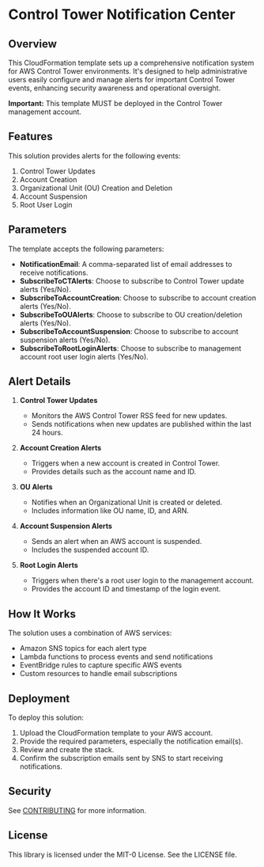 # Control Tower Notification Center

## Overview

This CloudFormation template sets up a comprehensive notification system for AWS Control Tower environments. It's designed to help administrative users easily configure and manage alerts for important Control Tower events, enhancing security awareness and operational oversight.

**Important:** This template MUST be deployed in the Control Tower management account.

## Features

This solution provides alerts for the following events:

1. Control Tower Updates
2. Account Creation
3. Organizational Unit (OU) Creation and Deletion
4. Account Suspension
5. Root User Login

## Parameters

The template accepts the following parameters:

- **NotificationEmail**: A comma-separated list of email addresses to receive notifications.
- **SubscribeToCTAlerts**: Choose to subscribe to Control Tower update alerts (Yes/No).
- **SubscribeToAccountCreation**: Choose to subscribe to account creation alerts (Yes/No).
- **SubscribeToOUAlerts**: Choose to subscribe to OU creation/deletion alerts (Yes/No).
- **SubscribeToAccountSuspension**: Choose to subscribe to account suspension alerts (Yes/No).
- **SubscribeToRootLoginAlerts**: Choose to subscribe to management account root user login alerts (Yes/No).

## Alert Details

1. **Control Tower Updates**
   - Monitors the AWS Control Tower RSS feed for new updates.
   - Sends notifications when new updates are published within the last 24 hours.

2. **Account Creation Alerts**
   - Triggers when a new account is created in Control Tower.
   - Provides details such as the account name and ID.

3. **OU Alerts**
   - Notifies when an Organizational Unit is created or deleted.
   - Includes information like OU name, ID, and ARN.

4. **Account Suspension Alerts**
   - Sends an alert when an AWS account is suspended.
   - Includes the suspended account ID.

5. **Root Login Alerts**
   - Triggers when there's a root user login to the management account.
   - Provides the account ID and timestamp of the login event.

## How It Works

The solution uses a combination of AWS services:

- Amazon SNS topics for each alert type
- Lambda functions to process events and send notifications
- EventBridge rules to capture specific AWS events
- Custom resources to handle email subscriptions

## Deployment

To deploy this solution:

1. Upload the CloudFormation template to your AWS account.
2. Provide the required parameters, especially the notification email(s).
3. Review and create the stack.
4. Confirm the subscription emails sent by SNS to start receiving notifications.

## Security

See [CONTRIBUTING](CONTRIBUTING.md#security-issue-notifications) for more information.

## License

This library is licensed under the MIT-0 License. See the LICENSE file.
